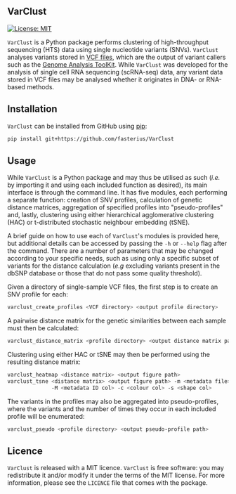 ## VarClust

[![License: MIT][1]][2]

`VarClust` is a Python package performs clustering of high-throughput
sequencing (HTS) data using single nucleotide variants (SNVs). `VarClust`
analyses variants stored in [VCF files][3], which are the output of variant
callers such as the [Genome Analysis ToolKit][4]. While `VarClust` was
developed for the analysis of single cell RNA sequencing (scRNA-seq) data, any
variant data stored in VCF files may be analysed whether it originates in DNA-
or RNA-based methods.

## Installation

`VarClust` can be installed from GitHub using [pip][5]:

```bash
pip install git+https://github.com/fasterius/VarClust
```

## Usage

While `VarClust` is a Python package and may thus be utilised as such (*i.e.* by
importing it and using each included function as desired), its main
interface is through the command line. It has five modules, each performing a
separate function: creation of SNV profiles, calculation of genetic distance
matrices, aggregation of specified profiles into "pseudo-profiles" and, lastly,
clustering using either hierarchical agglomerative clustering (HAC) or
t-distributed stochastic neighbour embedding (tSNE).

A brief guide on how to use each of `VarClust`'s modules is provided here, but 
additional details can be accessed by passing the `-h` or `--help` flag after
the command. There are a number of parameters that may be changed according to
your specific needs, such as using only a specific subset of variants for the
distance calculation (*e.g* excluding variants present in the dbSNP database
or those that do not pass some quality threshold).

Given a directory of single-sample VCF files, the first step is to create an
SNV profile for each:

```bash
varclust_create_profiles <VCF directory> <output profile directory>
```

A pairwise distance matrix for the genetic similarities between each sample
must then be calculated:

```bash
varclust_distance_matrix <profile directory> <output distance matrix path>
```

Clustering using either HAC or tSNE may then be performed using the resulting
distance matrix:

```bash
varclust_heatmap <distance matrix> <output figure path>
varclust_tsne <distance matrix> <output figure path> -m <metadata file>
              -M <metadata ID col> -c <colour col> -s <shape col>
```

The variants in the profiles may also be aggregated into pseudo-profiles, where
the variants and the number of times they occur in each included profile will
be enumerated:

```bash
varclust_pseudo <profile directory> <output pseudo-profile path>
```

## Licence

`VarClust` is released with a MIT licence. `VarClust` is free software: you may
redistribute it and/or modify it under the terms of the MIT license. For more
information, please see the `LICENCE` file that comes with the package.

[1]: https://img.shields.io/badge/License-MIT-blue.svg
[2]: https://opensource.org/licenses/MIT
[3]: http://www.internationalgenome.org/wiki/analysis/variant-call-format
[4]: https://software.broadinstitute.org/gatk/
[5]: https://pypi.org/project/pip/
